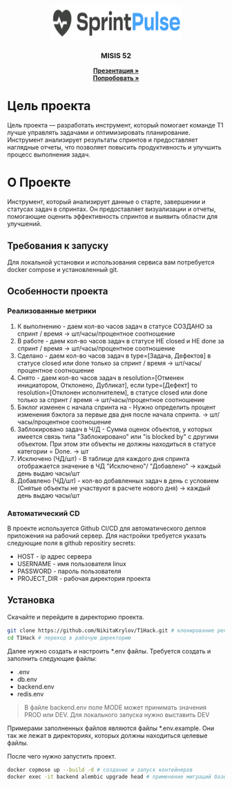 <br />
<div align="center">
    <img src="static/sprint-pulse-logo.svg" alt="Logo" width="300" height="80">

  <h3 align="center">MISIS 52</h3>
  <p align="center">
    <a href="https://disk.yandex.ru/i/t0TaaEokOw07Iw"><strong>Презентация »</strong></a>
    <br />
    <a href="https://open-your-smolensk.ru/"><strong>Попробовать »</strong></a>
    <br />
    </p>
</div>

# Цель проекта 
Цель проекта — разработать инструмент, который помогает команде T1 лучше управлять задачами и оптимизировать планирование. Инструмент анализирует результаты спринтов и предоставляет наглядные отчеты, что позволяет повысить продуктивность и улучшить процесс выполнения задач.

# О Проекте
Инструмент, который анализирует данные о старте, завершении и статусах задач в спринтах. Он предоставляет визуализации и отчеты, помогающие оценить эффективность спринтов и выявить области для улучшений.

## Требования к запуску

Для локальной установки и использования сервиса вам потребуется docker compose и установленный git.

## Особенности проекта

### Реализованные метрики
1. К выполнению - даем кол-во часов задач в статусе СОЗДАНО за спринт / время -> шт/часы/процентное соотношение
2. В работе - даем кол-во часов задач в статусе НЕ closed и НЕ done за спринт / время -> шт/часы/процентное соотношение
3. Сделано - даем кол-во часов задач в type=[Задача, Дефектов] в статусе closed или done только за спринт / время -> шт/часы/процентное соотношение
4. Снято - даем кол-во часов задач в resolution=[Отменен инициатором, Отклонено, Дубликат], если type=[Дефект] то resolution=[Отклонен исполнителем], в статусе closed или done только за спринт / время -> шт/часы/процентное соотношение
5. Бэклог изменен с начала спринта на - Нужно определить процент изменения бэклога за первые два дня после начала спринта. -> шт/часы/процентное соотношение
6. Заблокировано задач в Ч/Д  - Сумма оценок объектов, у которых имеется связь типа "Заблокировано" или "is blocked by" с другими объектом. При этом эти объекты не должны находиться в статусе категории = Done. -> шт
7. Исключено (ЧД/шт) - В таблице для каждого дня спринта отображается значение в ЧД "Исключено"/ "Добавлено" -> каждый день выдаю часы/шт
8. Добавлено (ЧД/шт) - кол-во добавленных задач в день с условием (Снятые объекты не участвуют в расчете нового дня) -> каждый день выдаю часы/шт

### Автоматический CD

В проекте используется Github СI/CD для автоматического деплоя приложения на рабочий сервер.
Для настройки требуется указать следующие поля в github repositiry secrets:
- HOST - ip адрес сервера
- USERNAME - имя пользователя linux
- PASSWORD - пароль пользователя
- PROJECT_DIR - рабочая директория проекта 

## Установка 
Скачайте и перейдите в директорию проекта.
```zsh
git clone https://github.com/NikitaKrylov/T1Hack.git # клонирование репозитория
cd T1Hack # переход в рабочую директорию
```

Далее нужно создать и настроить *.env файлы. Требуется создать и заполнить следующие файлы:
- .env
- db.env
- backend.env
- redis.env

> В файле backend.env поле MODE может принимать значения PROD или DEV. Для локального запуска нужно выставить DEV

Примерами заполненных файлов являются файлы *.env.example. Они так же лежат в директориях, которых должны находиться целевые файлы.

После чего нужно запустить проект.
```zsh
docker copmose up --build -d # создание и запуск контейнеров
docker exec -it backend alembic upgrade head # применение миграций базы данных 
```



